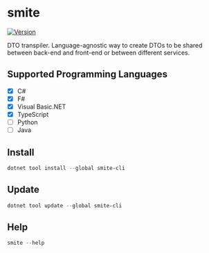 # smite

[![Version](https://img.shields.io/nuget/v/smite-cli.svg)](https://www.nuget.org/packages/smite-cli)

DTO transpiler. Language-agnostic way to create DTOs to be shared between back-end and front-end or between different services.

## Supported Programming Languages
- [x] C#
- [x] F#
- [x] Visual Basic.NET
- [x] TypeScript
- [ ] Python
- [ ] Java

## Install

```PowerShell
dotnet tool install --global smite-cli
```
## Update

```PowerShell
dotnet tool update --global smite-cli
```

## Help

```PowerShell
smite --help
```

